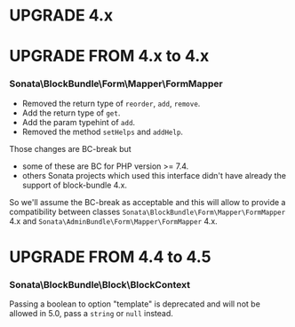 UPGRADE 4.x
===========

UPGRADE FROM 4.x to 4.x
=======================

### Sonata\BlockBundle\Form\Mapper\FormMapper

- Removed the return type of `reorder`, `add`, `remove`.
- Add the return type of `get`.
- Add the param typehint of `add`.
- Removed the method `setHelps` and `addHelp`.

Those changes are BC-break but
- some of these are BC for PHP version >= 7.4.
- others Sonata projects which used this interface didn't have already
the support of block-bundle 4.x.

So we'll assume the BC-break as acceptable and this will allow to provide
a compatibility between classes `Sonata\BlockBundle\Form\Mapper\FormMapper` 4.x
and `Sonata\AdminBundle\Form\Mapper\FormMapper` 4.x.

UPGRADE FROM 4.4 to 4.5
=======================

### Sonata\BlockBundle\Block\BlockContext

Passing a boolean to option "template" is deprecated and will not be allowed in 5.0, pass a `string` or `null` instead.
